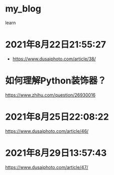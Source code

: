 # my_blog
 learn

# 2021年8月22日21:55:27
* https://www.dusaiphoto.com/article/38/
# 如何理解Python装饰器？
https://www.zhihu.com/question/26930016

# 2021年8月25日22:08:22
https://www.dusaiphoto.com/article/46/

# 2021年8月29日13:57:43
https://www.dusaiphoto.com/article/47/
